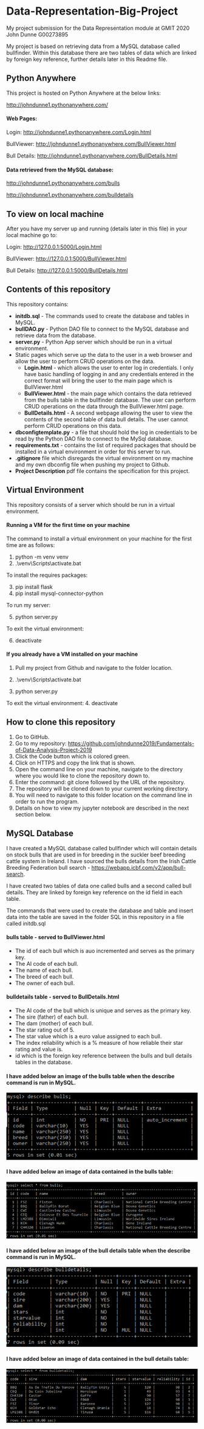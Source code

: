 # Data-Representation-Big-Project
My project submission for the Data Representation module at GMIT 2020
John Dunne G00273895

My project is based on retrieving data from a MySQL database called bullfinder. Within this database there are two tables of data which are linked by foreign key reference, further details later in this Readme file.

## Python Anywhere

This project is hosted on Python Anywhere at the below links:

http://johndunne1.pythonanywhere.com/

#### Web Pages:

Login: http://johndunne1.pythonanywhere.com/Login.html

BullViewer: http://johndunne1.pythonanywhere.com/BullViewer.html

Bull Details: http://johndunne1.pythonanywhere.com/BullDetails.html

#### Data retrieved from the MySQL database:

http://johndunne1.pythonanywhere.com/bulls

http://johndunne1.pythonanywhere.com/bulldetails

## To view on local machine

After you have my server up and running (details later in this file) in your local machine go to:

Login: http://127.0.0.1:5000/Login.html

BullViewer: http://127.0.0.1:5000/BullViewer.html

Bull Details: http://127.0.0.1:5000/BullDetails.html

## Contents of this repository

This repository contains:

* **initdb.sql** - The commands used to create the database and tables in MySQL.
* **bullDAO.py** - Python DAO file to connect to the MySQL database and retrieve data from the database.
* **server.py** - Python App server which should be run in a virtual environment.
* Static pages which serve up the data to the user in a web browser and allow the user to perform CRUD operations on the data. 
    * **Login.html** - which allows the user to enter log in credentials. I only have basic handling of logging in and any credentials entered in the correct format will bring the user to the main page which is BullViewer.html
    * **BullViewer.html** - the main page which contains the data retrieved from the bulls table in the bullfinder database. The user can perform CRUD operations on the data through the BullViewer.html page. 
    * **BullDetails.html** - A second webpage allowing the user to view the contents of the second table of data bull details. The user cannot perform CRUD operations on this data. 
* **dbconfigtemplate.py** - a file that should hold the log in credentials to be read by the Python DAO file to connect to the MySql database.
* **requirements.txt** - contains the list of required packages that should be installed in a virtual environment in order for this server to run.
* **.gitignore** file which disregards the virtual environment on my machine and my own dbconfig file when pushing my project to Github.
* **Project Description** pdf file contains the specification for this project. 

## Virtual Environment 

This repository consists of a server which should be run in a virtual environment.

#### Running a VM for the first time on your machine

The command to  install a virtual environment on your machine for the first time are as follows:

1. python -m venv venv
2. .\venv\Scripts\activate.bat

To install the requires packages:

3. pip install flask
4. pip install mysql-connector-python

To run my server:

5. python server.py

To exit the virtual environment:

6. deactivate

#### If you already have a VM installed on your machine

1. Pull my project from Github and navigate to the folder location.

2. .\venv\Scripts\activate.bat

3. python server.py

To exit the virtual environment:
4. deactivate

## How to clone this repository

1. Go to GitHub.
2. Go to my repository: https://github.com/johndunne2019/Fundamentals-of-Data-Analysis-Project-2019
3. Click the Code button which is colored green.
4. Click on HTTPS and copy the link that is shown. 
5. Open the command line on your machine, navigate to the directory where you would like to clone the repository down to.
6. Enter the command: git clone followed by the URL of the repository.
7. The repository will be cloned down to your current working directory. 
8. You will need to navigate to this folder location on the command line in order to run the program.
9. Details on how to view my jupyter notebook are described in the next section below.

## MySQL Database 

I have created a MySQL database called bullfinder which will contain details on stock bulls that are used in for breeding in the suckler beef breeding cattle system in Ireland. I have sourced the bulls details from the Irish Cattle Breeding Federation bull search - https://webapp.icbf.com/v2/app/bull-search. 

I have created two tables of data one called bulls and a second called bull details. They are linked by foreign key reference on the id field in each table.

The commands that were used to create the database and table and insert data into the table are saved in the folder SQL in this repository in a file called initdb.sql

#### bulls table - served to BullViewer.html
* The id of each bull which is auo incremented and serves as the primary key. 
* The AI code of each bull.
* The name of each bull.
* The breed of each bull.
* The owner of each bull.

#### bulldetails table - served to BullDetails.html
* The AI code of the bull which is unique and serves as the primary key.
* The sire (father) of each bull.
* The dam (mother) of each bull.
* The star rating out of 5.
* The star value which is a euro value assigned to each bull.
* The index reliability which is a % measure of how reliable their star rating and value is.
* id which is the foreign key reference between the bulls and bull details tables in the database.

#### I have added below an image of the bulls table when the describe command is run in MySQL.

![describebulls](/images/describebulls.PNG)

#### I have added below an image of data contained in the bulls table:

![describebulls](/images/bulls.PNG)

#### I have added below an image of the bull details table when the describe command is run in MySQL.
![describebulls](/images/describebulldetails.PNG)

#### I have added below an image of data contained in the bull details table:
![describebulls](/images/bulldetails.PNG)